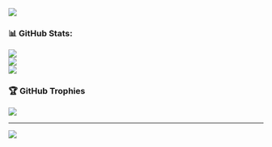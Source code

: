 ![](https://quotes-github-readme.vercel.app/api?type=horizontal&theme=radical)

### 📊 GitHub Stats:

![](https://github-readme-stats.vercel.app/api?username=Penggeor&theme=nord&hide_border=false&include_all_commits=true&count_private=true)<br/>
![](https://github-readme-streak-stats.herokuapp.com/?user=Penggeor&theme=nord&hide_border=false)<br/>
![](https://github-readme-stats.vercel.app/api/top-langs/?username=Penggeor&theme=nord&hide_border=false&include_all_commits=true&count_private=true&layout=compact)

### 🏆 GitHub Trophies

![](https://github-profile-trophy.vercel.app/?username=Penggeor&theme=discord&no-frame=false&no-bg=true&margin-w=4)

---
[![](https://visitcount.itsvg.in/api?id=Penggeor&icon=0&color=0)](https://visitcount.itsvg.in)

<!-- Proudly created with GPRM ( https://gprm.itsvg.in ) -->
